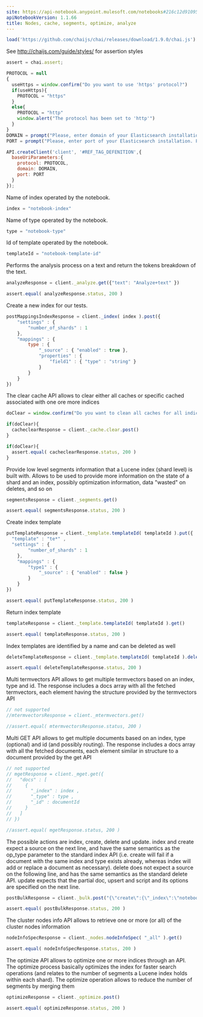 ```yaml
---
site: https://api-notebook.anypoint.mulesoft.com/notebooks#216c12d91095f2999799
apiNotebookVersion: 1.1.66
title: Nodes, cache, segments, optimize, analyze
---
```


```javascript
load('https://github.com/chaijs/chai/releases/download/1.9.0/chai.js')
```

See http://chaijs.com/guide/styles/ for assertion styles

```javascript
assert = chai.assert;
```

```javascript
PROTOCOL = null
{
  useHttps = window.confirm("Do you want to use 'https' protocol?")
  if(useHttps){
    PROTOCOL = "https"
  }
  else{
    PROTOCOL = "http"
    window.alert("The protocol has been set to 'http'")
  }
}
DOMAIN = prompt("Please, enter domain of your Elasticsearch installation. For example, for 'http://192.168.0.1:9200' enter '192.168.0.1'")
PORT = prompt("Please, enter port of your Elasticsearch installation. For example, for 'http://192.168.0.1:9200' enter '9200'")
```

```javascript
API.createClient('client', '#REF_TAG_DEFENITION',{
  baseUriParameters:{
    protocol: PROTOCOL,
    domain: DOMAIN,
    port: PORT
  }
});
```

Name of index operated by the notebook.

```javascript
index = "notebook-index"
```

Name of type operated by the notebook.

```javascript
type = "notebook-type"
```

Id of template operated by the notebook.

```javascript
templateId = "notebook-template-id"
```

Performs the analysis process on a text and return the tokens breakdown of the text.

```javascript
analyzeResponse = client._analyze.get({"text": "Analyze+text" })
```

```javascript
assert.equal( analyzeResponse.status, 200 )
```

Create a new index for our tests.

```javascript
postMappingsIndexResponse = client._index( index ).post({
    "settings" : {
        "number_of_shards" : 1
    },
    "mappings" : {
        type : {
            "_source" : { "enabled" : true },
            "properties" : {
                "field1" : { "type" : "string" }
            }
        }
    }
})
```

The clear cache API allows to clear either all caches or specific cached associated with one ore more indices

```javascript
doClear = window.confirm("Do you want to clean all caches for all indices?")
```

```javascript
if(doClear){
  cacheclearResponse = client._cache.clear.post()
}
```

```javascript
if(doClear){
  assert.equal( cacheclearResponse.status, 200 )
}
```

Provide low level segments information that a Lucene index (shard level) is built with. Allows to be used to provide more information on the state of a shard and an index, possibly optimization information, data "wasted" on deletes, and so on

```javascript
segmentsResponse = client._segments.get()
```

```javascript
assert.equal( segmentsResponse.status, 200 )
```

Create index template

```javascript
putTemplateResponse = client._template.templateId( templateId ).put({
  "template" : "te*" ,
  "settings" : {
        "number_of_shards" : 1
    },
    "mappings" : {
        "type1" : {
            "_source" : { "enabled" : false }
        }
    }
})
```

```javascript
assert.equal( putTemplateResponse.status, 200 )
```

Return index template

```javascript
templateResponse = client._template.templateId( templateId ).get()
```

```javascript
assert.equal( templateResponse.status, 200 )
```

Index templates are identified by a name and can be deleted as well

```javascript
deleteTemplateResponse = client._template.templateId( templateId ).delete()
```

```javascript
assert.equal( deleteTemplateResponse.status, 200 )
```

Multi termvectors API allows to get multiple termvectors based on an index, type and id. The response includes a docs array with all the fetched termvectors, each element having the 
structure provided by the termvectors API

```javascript
// not supported
//mtermvectorsResponse = client._mtermvectors.get()
```

```javascript
//assert.equal( mtermvectorsResponse.status, 200 )
```

Multi GET API allows to get multiple documents based on an index, type (optional) and id (and possibly routing). The response includes a docs array with all the fetched documents, each element similar in structure to a document provided by the get API

```javascript
// not supported
// mgetResponse = client._mget.get({
//   "docs" : [
//     {
//       "_index" : index ,
//       "_type" : type ,
//       "_id" : documentId
//     }
//   ]
// })
```

```javascript
//assert.equal( mgetResponse.status, 200 )
```

The possible actions are index, create, delete and update. index and create expect a source on the next line, and have the same semantics as the op_type parameter to the standard index API (i.e. create will fail if a document with the same index and type exists already, whereas index will add or replace a document as necessary). delete does not expect a source on the following line, and has the same semantics as the standard delete API. update expects that the partial doc, upsert and script and its options are specified on the next line.

```javascript
postBulkResponse = client._bulk.post("{\"create\":{\"_index\":\"notebook-index\",\"_type\":\"notebook-type\",\"_id\":\"2\"}} \n {\"user\":\"Jack\",\"message\":\"asd\",\"post_date\":\"2003-12-12\"} \n")
```

```javascript
assert.equal( postBulkResponse.status, 200 )
```

The cluster nodes info API allows to retrieve one or more (or all) of the cluster nodes information

```javascript
nodeInfoSpecResponse = client._nodes.nodeInfoSpec( "_all" ).get()
```

```javascript
assert.equal( nodeInfoSpecResponse.status, 200 )
```

The optimize API allows to optimize one or more indices through an API. The optimize process basically optimizes the index for faster search operations (and relates to the number of segments a Lucene index holds within each shard). The optimize operation allows to reduce the number of segments by merging them

```javascript
optimizeResponse = client._optimize.post()
```

```javascript
assert.equal( optimizeResponse.status, 200 )
```